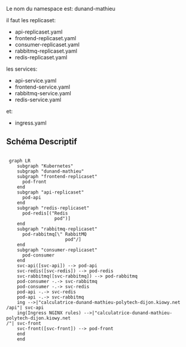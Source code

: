 Le nom du namespace est: dunand-mathieu

il faut les replicaset:
- api-replicaset.yaml
- frontend-replicaset.yaml
- consumer-replicaset.yaml
- rabbitmq-replicaset.yaml
- redis-replicaset.yaml

les services:
- api-service.yaml
- frontend-service.yaml
- rabbitmq-service.yaml
- redis-service.yaml

et:
- ingress.yaml


## Schéma Descriptif

```mermaid

 graph LR
    subgraph "Kubernetes"
    subgraph "dunand-mathieu"
    subgraph "frontend-replicaset"
      pod-front
    end
    subgraph "api-replicaset"
      pod-api
    end
    subgraph "redis-replicaset"
      pod-redis[("Redis
                  pod")]
    end
    subgraph "rabbitmq-replicaset"
      pod-rabbitmq[\" RabbitMQ
                      pod"/]
    end
    subgraph "consumer-replicaset"
      pod-consumer
    end
    svc-api([svc-api]) --> pod-api
    svc-redis([svc-redis]) --> pod-redis
    svc-rabbitmq([svc-rabbitmq]) --> pod-rabbitmq
    pod-consumer -.-> svc-rabbitmq
    pod-consumer -.-> svc-redis
    pod-api -.-> svc-redis
    pod-api -.-> svc-rabbitmq
    ing -->|"calculatrice-dunand-mathieu-polytech-dijon.kiowy.net
/api"| svc-api
    ing(Ingress NGINX rules) -->|"calculatrice-dunand-mathieu-polytech-dijon.kiowy.net
/"| svc-front
    svc-front([svc-front]) --> pod-front
    end
    end

```
